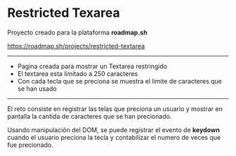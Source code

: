 # Restricted Texarea

Proyecto creado para la plataforma **roadmap.sh**

https://roadmap.sh/projects/restricted-textarea

---

* Pagina creada para mostrar un Textarea restringido
* El textarea esta limitado a 250 caracteres
* Con cada tecla que se preciona se muestra el limite de caracteres que se han usado

---

El reto consiste en registrar las telas que preciona un usuario y mostrar en pantalla la cantida de caracteres que se han precionado.

Usando manipulación del DOM, se puede registrar el evento de **keydown** cuando el usuario preciona la tecla y contabilizar el numero de veces que fue precionado.


